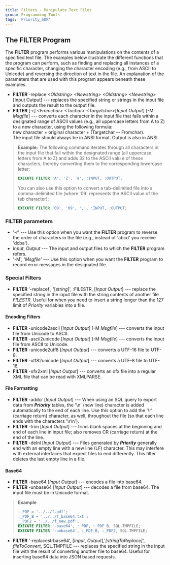 ```yaml
---
title: Filters - Manipulate Text Files
group: Programming Tools
tags: 'Priority_SDK'
---
```


## The FILTER Program

The **FILTER** program performs various manipulations on the contents of a specified text file. The examples below illustrate the different functions that the program can perform, such as finding and replacing all instances of a specific character, changing the character encoding (e.g., from ASCII to Unicode) and reversing the direction of text in the file. An explanation of the parameters that are used with this program appears beneath these examples.

-   **FILTER** -replace *\<Oldstring\>* *\<Newstring\>* *\<Oldstring\>* *\<Newstring\>* \[Input Output\] ---
    replaces the specified string or strings in the input file and outputs the result to the output file.
-   **FILTER** \[-r\] *\<Fromchar> \<Tochar> \<Targetchar>*\[*Input
    Output*\] \[-M *Msgfile*\] --- converts each character in the input file that falls within a designated range of ASCII values (e.g., all uppercase letters from A to Z) to a new character, using the following formula:\
    new character = original character + (Targetchar -- Fromchar).\
    The input file should always be in ANSI format. Output is also in ANSI.

> **Example:** The following command iterates through all characters in the input file that fall within the designated range (all uppercase letters from A to Z) and adds 32 to the ASCII valu e of these characters, thereby converting them to the corresponding lowercase letter:
>
> ```sql
> EXECUTE FILTER 'A', 'Z', 'a', :INPUT, :OUTPUT;
> ```
>
> You can also use this option to convert a tab-delimited file into a comma-delimited file (where \'09\' represents the ASCII value of the tab character):
>
> ```sql
> EXECUTE FILTER '09', '09', ',', :INPUT, :OUTPUT;
> ```

### FILTER parameters 

-   \'-r\' --- Use this option when you want the **FILTER** program to
    reverse the order of characters in the file (e.g., instead of
    \'abcd\' you receive \'dcba\').
-   *Input*, *Output* --- The input and output files to which the
    **FILTER** program refers.
-   \'-M\', *\'Msgfile\'* --- Use this option when you want the
    **FILTER** program to record error messages in the designated file.

### Special Filters

-  **FILTER** '-replacef', '[*string*\]', :FILESTR, \[*Input Output*\] --- replace the specified *string* in the input file with the string contents of another file *FILESTR*. Useful for when you need to insert a string longer than the 127 limit of *Priority* variables into a file.


#### Encoding Filters

-   **FILTER** -unicode2ascii \[*Input Output*\] \[-M *Msgfile*\] ---
    converts the input file from Unicode to ASCII.
-   **FILTER** -ascii2unicode \[*Input Output*\] \[-M *Msgfile*\] ---
    converts the input file from ASCII to Unicode.
-   **FILTER** -unicode2utf8 \[*Input* *Output*\] --- converts a UTF-16
    file to UTF-8.
-   **FILTER** -utf82unicode \[*Input* *Output*\] --- converts a UTF-8
    file to UTF-16.
-   **FILTER** -ofx2xml \[*Input* *Output*\] --- converts an ofx file into a regular XML file that can be read with XMLPARSE.

#### File Formatting

-   **FILTER** -addcr \[*Input* *Output*\] --- When using an SQL query
    to export data from ***Priority*** tables, the \'\\n\' (new line)
    character is added automatically to the end of each line. Use this
    option to add the \'\\r\' (carriage return) character, as well,
    throughout the file (so that each line ends with the characters
    \'\\r\\n\').
-   **FILTER** -trim \[*Input* *Output*\] --- trims blank spaces at the
    beginning and end of each line in input file; also removes CR
    (carriage return) at the end of the line.
-   **FILTER** -delnl [*Input* *Output*\] --- Files generated by ***Priority*** generally end with an empty line with a new line (LF) character. This may interfere with external interfaces that expect files to end differently. This filter deletes the last empty line in a file.

#### Base64

-   **FILTER** -base64 [*Input* *Output*\] --- encodes a file into base64.
-   **FILTER** -unbase64 [*Input* *Output*\] --- decodes a file from base64. The input file must be in Unicode format.
> **Example**
> ```sql
> :_PDF = '../../f.pdf';
> :_PDF_B = '../../f_base64.txt';
> :_PDF2 = '../../f_new.pdf';
> EXECUTE FILTER '-base64', :_PDF, :_PDF_B, SQL.TMPFILE;
> EXECUTE FILTER '-unbase64', :_PDF_B, :_PDF2, SQL.TMPFILE;
> ```
-  **FILTER** '-replacestrbase64', [*Input*, *Output*\],'*[stringToReplace\]*', *fileToConvert*, SQL.TMPFILE  --- replaces the specified string in the input file with the result of converting another file to base64. Useful for inserting base64 data into JSON based requests.



